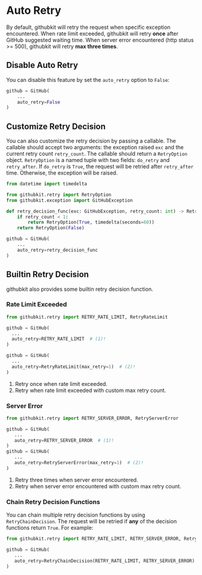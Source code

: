 # Auto Retry

By default, githubkit will retry the request when specific exception encountered. When rate limit exceeded, githubkit will retry **once** after GitHub suggested waiting time. When server error encountered (http status >= 500), githubkit will retry **max three times**.

## Disable Auto Retry

You can disable this feature by set the `auto_retry` option to `False`:

```python
github = GitHub(
    ...
    auto_retry=False
)
```

## Customize Retry Decision

You can also customize the retry decision by passing a callable. The callable should accept two arguments: the exception raised `exc` and the current retry count `retry_count`. The callable should return a `RetryOption` object. `RetryOption` is a named tuple with two fields: `do_retry` and `retry_after`. If `do_retry` is `True`, the request will be retried after `retry_after` time. Otherwise, the exception will be raised.

```python hl_lines="6-9 13"
from datetime import timedelta

from githubkit.retry import RetryOption
from githubkit.exception import GitHubException

def retry_decision_func(exc: GitHubException, retry_count: int) -> RetryOption:
    if retry_count < 1:
        return RetryOption(True, timedelta(seconds=60))
    return RetryOption(False)

github = GitHub(
    ...
    auto_retry=retry_decision_func
)
```

## Builtin Retry Decision

githubkit also provides some builtin retry decision function.

### Rate Limit Exceeded

```python
from githubkit.retry import RETRY_RATE_LIMIT, RetryRateLimit

github = GitHub(
  ...
  auto_retry=RETRY_RATE_LIMIT  # (1)!
)

github = GitHub(
  ...
  auto_retry=RetryRateLimit(max_retry=1)  # (2)!
)
```

1. Retry once when rate limit exceeded.
2. Retry when rate limit exceeded with custom max retry count.

### Server Error

```python
from githubkit.retry import RETRY_SERVER_ERROR, RetryServerError

github = GitHub(
   ...
   auto_retry=RETRY_SERVER_ERROR  # (1)!
)
github = GitHub(
   ...
   auto_retry=RetryServerError(max_retry=1)  # (2)!
)
```

1. Retry three times when server error encountered.
2. Retry when server error encountered with custom max retry count.

### Chain Retry Decision Functions

You can chain multiple retry decision functions by using `RetryChainDecision`. The request will be retried if **any** of the decision functions return `True`. For example:

```python
from githubkit.retry import RETRY_RATE_LIMIT, RETRY_SERVER_ERROR, RetryChainDecision

github = GitHub(
   ...
   auto_retry=RetryChainDecision(RETRY_RATE_LIMIT, RETRY_SERVER_ERROR)
)
```
